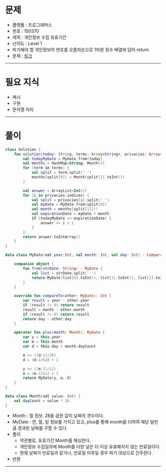 # 문제
- 플랫폼 : 프로그래머스
- 번호 : 150370
- 제목 : 개인정보 수집 유효기간
- 난이도 : Level 1
- 파기해야 할 개인정보의 번호를 오름차순으로 1차원 정수 배열에 담아 return
- 문제 : <a href="https://school.programmers.co.kr/learn/courses/30/lessons/150370" target="_blank">링크</a>

---

# 필요 지식
- 해시
- 구현
- 문자열 처리

---

# 풀이
```kotlin
class Solution {
    fun solution(today: String, terms: Array<String>, privacies: Array<String>): IntArray {
        val todayMyDate = MyDate.from(today)
        val months = HashMap<String, Month>()
        for (term in terms) {
            val split = term.split(' ')
            months[split[0]] = Month(split[1].toInt())
        }

        val answer = ArrayList<Int>()
        for (i in privacies.indices) {
            val split = privacies[i].split(' ')
            val myDate = MyDate.from(split[0])
            val month = months[split[1]]!!
            val expirationDate = myDate + month
            if (todayMyDate >= expirationDate) {
                answer += i + 1
            }
        }
        return answer.toIntArray()
    }
}

data class MyDate(val year:Int, val month: Int, val day: Int) : Comparable<MyDate> {

    companion object {
        fun from(strDate: String) : MyDate {
            val list = strDate.split('.')
            return MyDate(list[0].toInt(), list[1].toInt(), list[2].toInt())
        }
    }

    override fun compareTo(other: MyDate): Int {
        var result = year - other.year
        if (result != 0) return result
        result = month - other.month
        if (result != 0) return result
        return day - other.day
    }

    operator fun plus(month: Month): MyDate {
        var y = this.year
        var m = this.month
        var d = this.day + month.dayCount

        m += ((d-1)/28)
        d = (d-1)%28 + 1

        y += ((m-1)/12)
        m = (m-1)%12 + 1
        return MyDate(y, m, d)
    }
}

data class Month(val value: Int) {
    val dayCount = value * 28
}
```
- Month : 월 정보. 28을 곱한 값이 날짜의 갯수이다.
- MyDate : 연, 월, 일 정보를 가지고 있고, plus를 통해 month를 더하여 해당 달만큼 경과된 날짜를 구할 수 있다.
- 풀이
  - 약관별로, 유효기간 Month를 해싱한다.
  - 개인정보 수집일자에 Month를 더한 날은 더 이상 유효해지지 않는 만료일이다.
  - 현재 날짜가 만료일과 같거나, 만료일 이후일 경우 파기 대상으로 간주한다.
- 반환

---
